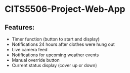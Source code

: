 # CITS5506-Project-Web-App

## Features:
- Timer function (button to start and display)
- Notifications 24 hours after clothes were hung out 
- Live camera feed 
- Notifications for upcoming weather events 
- Manual override button 
- Current status display (cover up or down)
